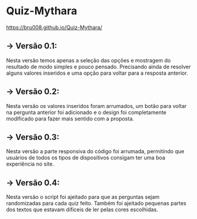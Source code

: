 # Quiz-Mythara

https://bru008.github.io/Quiz-Mythara/

## → Versão 0.1:
Nesta versão temos apenas a seleção das opções e mostragem do resultado de modo simples e pouco pensado. Precisando ainda de resolver alguns valores inseridos e uma opção para voltar para a resposta anterior.

## → Versão 0.2:
Nesta versão os valores inseridos foram arrumados, um botão para voltar na pergunta anterior foi adicionado e o design foi completamente modificado para fazer mais sentido com a proposta.

## → Versão 0.3:
Nesta versão a parte responsiva do código foi arrumada, permitindo que usuários de todos os tipos de dispositivos consigam ter uma boa experiência no site.

## → Versão 0.4:
Nesta versão o script foi ajeitado para que as perguntas sejam randomizadas para cada quiz feito. Também foi ajeitado pequenas partes dos textos que estavam dificeis de ler pelas cores escolhidas.
